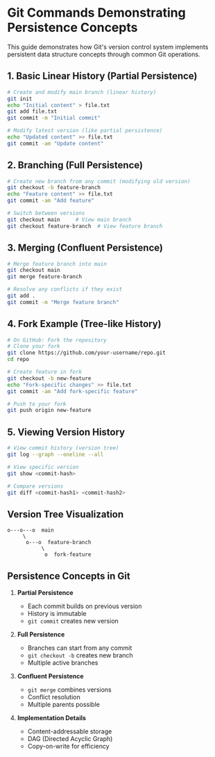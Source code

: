 # Git Commands Demonstrating Persistence Concepts

This guide demonstrates how Git's version control system implements persistent data structure concepts through common Git operations.

## 1. Basic Linear History (Partial Persistence)
```bash
# Create and modify main branch (linear history)
git init
echo "Initial content" > file.txt
git add file.txt
git commit -m "Initial commit"

# Modify latest version (like partial persistence)
echo "Updated content" >> file.txt
git commit -am "Update content"
```

## 2. Branching (Full Persistence)
```bash
# Create new branch from any commit (modifying old version)
git checkout -b feature-branch
echo "Feature content" >> file.txt
git commit -am "Add feature"

# Switch between versions
git checkout main     # View main branch
git checkout feature-branch  # View feature branch
```

## 3. Merging (Confluent Persistence)
```bash
# Merge feature branch into main
git checkout main
git merge feature-branch

# Resolve any conflicts if they exist
git add .
git commit -m "Merge feature branch"
```

## 4. Fork Example (Tree-like History)
```bash
# On GitHub: Fork the repository
# Clone your fork
git clone https://github.com/your-username/repo.git
cd repo

# Create feature in fork
git checkout -b new-feature
echo "Fork-specific changes" >> file.txt
git commit -am "Add fork-specific feature"

# Push to your fork
git push origin new-feature
```

## 5. Viewing Version History
```bash
# View commit history (version tree)
git log --graph --oneline --all

# View specific version
git show <commit-hash>

# Compare versions
git diff <commit-hash1> <commit-hash2>
```

## Version Tree Visualization
```
o---o---o  main
     \
      o---o  feature-branch
           \
            o  fork-feature
```

## Persistence Concepts in Git

1. **Partial Persistence**
   - Each commit builds on previous version
   - History is immutable
   - `git commit` creates new version

2. **Full Persistence**
   - Branches can start from any commit
   - `git checkout -b` creates new branch
   - Multiple active branches

3. **Confluent Persistence**
   - `git merge` combines versions
   - Conflict resolution
   - Multiple parents possible

4. **Implementation Details**
   - Content-addressable storage
   - DAG (Directed Acyclic Graph)
   - Copy-on-write for efficiency 